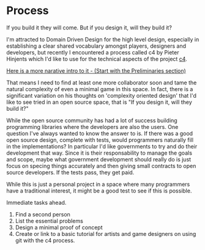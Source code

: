 # Process
If you build it they will come. But if you design it, will they build it?

I'm attracted to Domain Driven Design for the high level design, especially in establishing a clear shared vocabulary amongst players, designers and developers, but recently I encountered a process called c4 by Pieter Hinjents which I'd like to use for the technical aspects of the project [c4](https://rfc.zeromq.org/spec:22/C4/). 

[Here is a more narative intro to it - (Start with the Preliminaries section)](https://hintjens.gitbooks.io/social-architecture/content/chapter4.html)

That means I need to find at least one more collaborator soon and tame the natural complexity of even a minimal game in this space. In fact, there is a significant variation on his thoughts on 'complexity oriented design' that I'd like to see tried in an open source space, that is "If you design it, will they build it?" 

While the open source community has had a lot of success building programming libraries where the developers are also the users. One question I've always wanted to know the answer to is. If there was a good open source design, complete with tests, would programmers naturally fill in the implementations? In particular I'd like governments to try and do their development that way. Since it is their responsability to manage the goals and scope, maybe what government development should really do is just focus on specing things accurately and then giving small contracts to open source developers. If the tests pass, they get paid.

While this is just a personal project in a space where many programmers have a traditional interest, it might be a good test to see if this is possible.

Immediate tasks ahead.
  1. Find a second person
  2. List the essential problems
  3. Design a minimal proof of concept
  4. Create or link to a basic tutorial for artists and game designers on using git with the c4 process.

